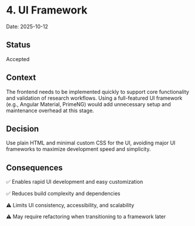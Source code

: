 # 4. UI Framework

Date: 2025-10-12

## Status

Accepted

## Context

The frontend needs to be implemented quickly to support core functionality and validation of research workflows. Using a full-featured UI framework (e.g., Angular Material, PrimeNG) would add unnecessary setup and maintenance overhead at this stage.

## Decision

Use plain HTML and minimal custom CSS for the UI, avoiding major UI frameworks to maximize development speed and simplicity.

## Consequences

✅ Enables rapid UI development and easy customization

✅ Reduces build complexity and dependencies

⚠️ Limits UI consistency, accessibility, and scalability

⚠️ May require refactoring when transitioning to a framework later
